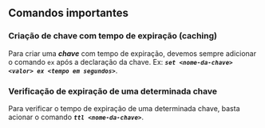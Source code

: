 ##  Comandos importantes

### Criação de chave com tempo de expiração (caching)
Para criar uma ***chave*** com tempo de expiração, devemos sempre adicionar o comando `ex` após a declaração da chave. Ex: ***`set <nome-da-chave> <valor> ex <tempo em segundos>`***.

### Verificação de expiração de uma determinada chave
Para verificar o tempo de expiração de uma determinada chave, basta acionar o comando ***`ttl <nome-da-chave>`***. 